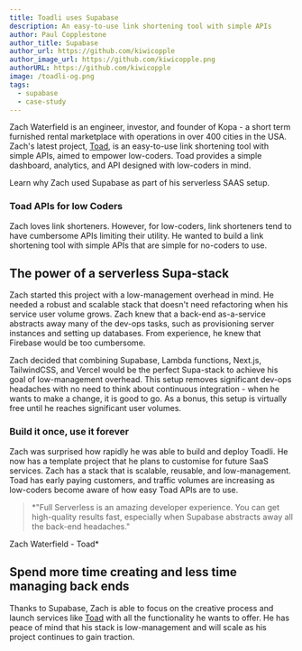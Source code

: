 ```yaml
---
title: Toadli uses Supabase
description: An easy-to-use link shortening tool with simple APIs
author: Paul Copplestone
author_title: Supabase
author_url: https://github.com/kiwicopple
author_image_url: https://github.com/kiwicopple.png
authorURL: https://github.com/kiwicopple
image: /toadli-og.png
tags:
  - supabase
  - case-study
---
```


Zach Waterfield is an engineer, investor, and founder of Kopa - a short term furnished rental marketplace with operations in over 400 cities in the USA. Zach's latest project, [Toad](https://toadli.co/), is an easy-to-use link shortening tool with simple APIs, aimed to empower low-coders. Toad provides a simple dashboard, analytics, and API designed with low-coders in mind.

Learn why Zach used Supabase as part of his serverless SAAS setup.

### Toad APIs for low Coders

Zach loves link shorteners. However, for low-coders, link shorteners tend to have cumbersome APIs limiting their utility. He wanted to build a link shortening tool with simple APIs that are simple for no-coders to use.

## T**he power of a serverless Supa-stack**

Zach started this project with a low-management overhead in mind. He needed a robust and scalable stack that doesn't need refactoring when his service user volume grows. Zach knew that a back-end as-a-service abstracts away many of the dev-ops tasks, such as provisioning server instances and setting up databases. From experience, he knew that Firebase would be too cumbersome.

Zach decided that combining Supabase, Lambda functions, Next.js, TailwindCSS, and Vercel would be the perfect Supa-stack to achieve his goal of low-management overhead. This setup removes significant dev-ops headaches with no need to think about continuous integration - when he wants to make a change, it is good to go. As a bonus, this setup is virtually free until he reaches significant user volumes.

### Build it once, use it forever

Zach was surprised how rapidly he was able to build and deploy Toadli. He now has a template project that he plans to customise for future SaaS services. Zach has a stack that is scalable, reusable, and low-management. Toad has early paying customers, and traffic volumes are increasing as low-coders become aware of how easy Toad APIs are to use.

> \*"Full Serverless is an amazing developer experience. You can get high-quality results fast, especially when Supabase abstracts away all the back-end headaches."

Zach Waterfield - Toad\*

## Spend more time creating and less time managing back ends

Thanks to Supabase, Zach is able to focus on the creative process and launch services like [Toad](https://toadli.co/) with all the functionality he wants to offer. He has peace of mind that his stack is low-management and will scale as his project continues to gain traction.
